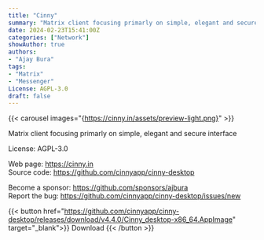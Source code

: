 ```yaml
---
title: "Cinny"
summary: "Matrix client focusing primarly on simple, elegant and secure interface"
date: 2024-02-23T15:41:00Z
categories: ["Network"]
showAuthor: true
authors:
- "Ajay Bura"
tags: 
- "Matrix"
- "Messenger"
License: AGPL-3.0
draft: false
---
```


{{< carousel images="{https://cinny.in/assets/preview-light.png}" >}}

Matrix client focusing primarly on simple, elegant and secure interface

License: AGPL-3.0

Web page: <https://cinny.in>  
Source code: <https://github.com/cinnyapp/cinny-desktop>

Become a sponsor: <https://github.com/sponsors/ajbura>  
Report the bug: <https://github.com/cinnyapp/cinny-desktop/issues/new>  

{{< button href="https://github.com/cinnyapp/cinny-desktop/releases/download/v4.4.0/Cinny_desktop-x86_64.AppImage" target="_blank">}}
Download
{{< /button >}}